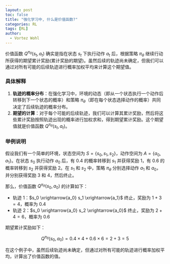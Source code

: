 ```yaml
---
layout: post
toc: false
title: "强化学习中, 什么是价值函数?"
categories: RL
tags: [RL]
author:
  - Vortez Wohl
---
```

价值函数 $Q^{\pi_{\theta}}(s_t, a_t)$ 确实是指在状态 $s_t$ 下执行动作 $a_t$ 后，根据策略 $\pi_{\theta}$ 继续行动所获得的期望累计奖励(累计奖励的期望)。虽然后续的轨迹尚未确定，但我们可以通过对所有可能的后续轨迹进行概率加权平均来计算这个期望值。

### 具体解释
1. **轨迹的概率分布**：在强化学习中，环境的动态（即从一个状态执行一个动作后转移到下一个状态的概率）和策略 $\pi_{\theta}$（即在每个状态选择动作的概率）共同决定了后续轨迹的概率分布。
2. **期望的计算**：对于每个可能的后续轨迹，我们可以计算其累计奖励，然后将这些累计奖励按照轨迹出现的概率进行加权求和，得到期望累计奖励。这个期望值就是价值函数 $Q^{\pi_{\theta}}(s_t, a_t)$。

### 举例说明
假设我们有一个简单的环境，状态空间为 $S = \{s_0, s_1, s_2\}$，动作空间为 $A = \{a_0, a_1\}$。在状态 $s_0$ 执行动作 $a_0$ 后，有 0.4 的概率转移到 $s_1$ 并获得奖励 1，有 0.6 的概率转移到 $s_2$ 并获得奖励 2。在 $s_1$ 和 $s_2$ 中，策略 $\pi_{\theta}$ 分别选择动作 $a_1$ 和 $a_0$，并分别获得奖励 3 和 4，然后终止。

那么，价值函数 $Q^{\pi_{\theta}}(s_0, a_0)$ 的计算如下：
- 轨迹 1：$s_0 \xrightarrow{a_0} s_1 \xrightarrow{a_1}$ 终止，奖励为 $1 + 3 = 4$，概率为 $0.4$
- 轨迹 2：$s_0 \xrightarrow{a_0} s_2 \xrightarrow{a_0}$ 终止，奖励为 $2 + 4 = 6$，概率为 $0.6$

期望累计奖励如下：

$$
Q^{\pi_{\theta}}(s_0, a_0) = 0.4 \times 4 + 0.6 \times 6 = 2 + 3 = 5
$$

在这个例子中，虽然后续轨迹尚未确定，但通过对所有可能的轨迹进行概率加权平均，计算出了价值函数的值。